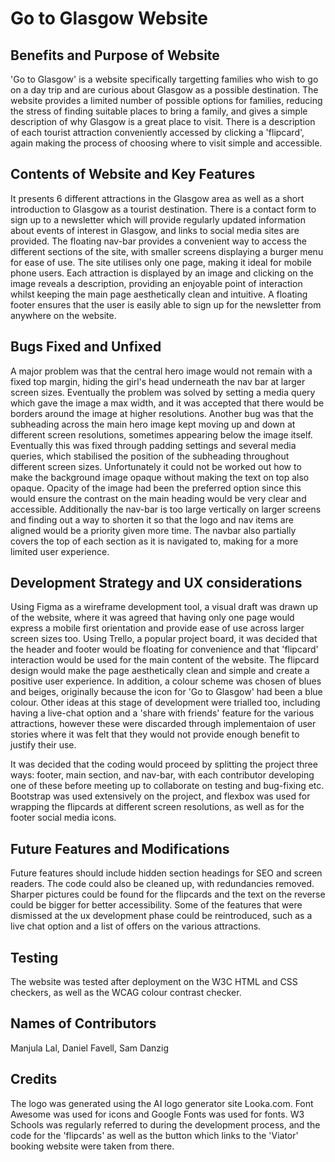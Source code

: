 # Go to Glasgow Website

## Benefits and Purpose of Website

'Go to Glasgow' is a website specifically targetting families who wish to go on a day trip and are curious about Glasgow as a possible destination. The website provides a limited number of possible options for families, reducing the stress of finding suitable places to bring a family, and gives a simple description of why Glasgow is a great place to visit. There is a description of each tourist attraction conveniently accessed by clicking a 'flipcard', again making the process of choosing where to visit simple and accessible.

## Contents of Website and Key Features

It presents 6 different attractions in the Glasgow area as well as a short introduction to Glasgow as a tourist destination. There is a contact form to sign up to a newsletter which will provide regularly updated information about events of interest in Glasgow, and links to social media sites are provided. The floating nav-bar provides a convenient way to access the different sections of the site, with smaller screens displaying a burger menu for ease of use. The site utilises only one page, making it ideal for mobile phone users. Each attraction is displayed by an image and clicking on the image reveals a description, providing an enjoyable point of interaction whilst keeping the main page aesthetically clean and intuitive. A floating footer ensures that the user is easily able to sign up for the newsletter from anywhere on the website.

## Bugs Fixed and Unfixed

A major problem was that the central hero image would not remain with a fixed top margin, hiding the girl's head underneath the nav bar at larger screen sizes. Eventually the problem was solved by setting a media query which gave the image a max width, and it was accepted that there would be borders around the image at higher resolutions. Another bug was that the subheading across the main hero image kept moving up and down at different screen resolutions, sometimes appearing below the image itself. Eventually this was fixed through padding settings and several media queries, which stabilised the position of the subheading throughout different screen sizes. Unfortunately it could not be worked out how to make the background image opaque without making the text on top also opaque. Opacity of the image had been the preferred option since this would ensure the contrast on the main heading would be very clear and accessible. Additionally the nav-bar is too large vertically on larger screens and finding out a way to shorten it so that the logo and nav items are aligned would be a priority given more time. The navbar also partially covers the top of each section as it is navigated to, making for a more limited user experience.

## Development Strategy and UX considerations
Using Figma as a wireframe development tool, a visual draft was drawn up of the website, where it was agreed that having only one page would express a mobile first orientation and provide ease of use across larger screen sizes too. Using Trello, a popular project board, it was decided that the header and footer would be floating for convenience and that 'flipcard' interaction would be used for the main content of the website. The flipcard design would make the page aesthetically clean and simple and create a positive user experience. In addition, a colour scheme was chosen of blues and beiges, originally because the icon for 'Go to Glasgow' had been a blue colour. Other ideas at this stage of development were trialled too, including having a live-chat option and a 'share with friends' feature for the various attractions, however these were discarded through implementaion of user stories where it was felt that they would not provide enough benefit to justify their use.

It was decided that the coding would proceed by splitting the project three ways: footer, main section, and nav-bar, with each contributor developing one of these before meeting up to collaborate on testing and bug-fixing etc. Bootstrap was used extensively on the project, and flexbox was used for wrapping the flipcards at different screen resolutions, as well as for the footer social media icons.

## Future Features and Modifications

Future features should include hidden section headings for SEO and screen readers. The code could also be cleaned up, with redundancies removed. Sharper pictures could be found for the flipcards and the text on the reverse could be bigger for better accessibility. Some of the features that were dismissed at the ux development phase could be reintroduced, such as a live chat option and a list of offers on the various attractions.

## Testing
The website was tested after deployment on the W3C HTML and CSS checkers, as well as the WCAG colour contrast checker.

## Names of Contributors

Manjula Lal, Daniel Favell, Sam Danzig

## Credits

The logo was generated using the AI logo generator site Looka.com. Font Awesome was used for icons and Google Fonts was used for fonts. W3 Schools was regularly referred to during the development process, and the code for the 'flipcards' as well as the button which links to the 'Viator' booking website were taken from there.